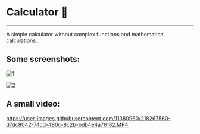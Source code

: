 # Calculator 📲
-----------------
A simple calculator without complex functions and mathematical calculations.

Some screenshots:
-----------------
![1](https://user-images.githubusercontent.com/11380960/218267524-3c9dcfcb-ae37-4574-8e32-b1d66ffa2ca1.png)

![2](https://user-images.githubusercontent.com/11380960/218267531-5583e577-e08d-4ec2-bc94-525537124dca.png)

A small video:
-----------------
https://user-images.githubusercontent.com/11380960/218267560-d7dc8042-74cd-480c-8c2b-bdb4e4a76182.MP4


